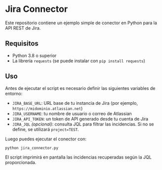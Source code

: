 # Jira Connector

Este repositorio contiene un ejemplo simple de conector en Python para la API REST de Jira.

## Requisitos

- Python 3.8 o superior
- La librería `requests` (se puede instalar con `pip install requests`)

## Uso

Antes de ejecutar el script es necesario definir las siguientes variables de entorno:

- `JIRA_BASE_URL`: URL base de tu instancia de Jira (por ejemplo, `https://midominio.atlassian.net`)
- `JIRA_USERNAME`: tu nombre de usuario o correo de Atlassian
- `JIRA_API_TOKEN`: un token de API generado desde tu cuenta de Jira
- `JIRA_JQL` *(opcional)*: consulta JQL para filtrar las incidencias. Si no se define, se utilizará `project=TEST`.

Luego puedes ejecutar el conector con:

```bash
python jira_connector.py
```

El script imprimirá en pantalla las incidencias recuperadas según la JQL proporcionada.
